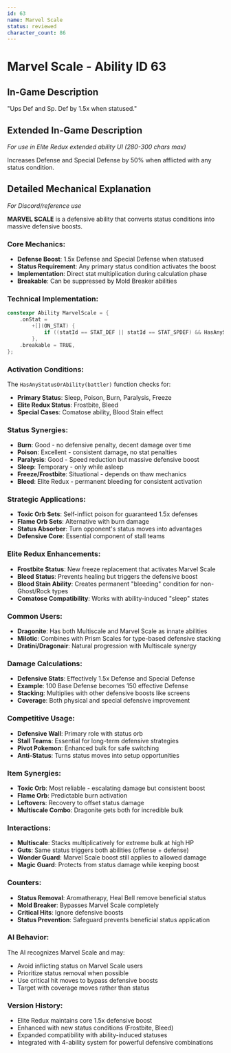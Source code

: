 ```yaml
---
id: 63
name: Marvel Scale
status: reviewed
character_count: 86
---
```


# Marvel Scale - Ability ID 63

## In-Game Description
"Ups Def and Sp. Def by 1.5x when statused."

## Extended In-Game Description
*For use in Elite Redux extended ability UI (280-300 chars max)*

Increases Defense and Special Defense by 50% when afflicted with any status condition. 

## Detailed Mechanical Explanation
*For Discord/reference use*

**MARVEL SCALE** is a defensive ability that converts status conditions into massive defensive boosts.

### Core Mechanics:
- **Defense Boost**: 1.5x Defense and Special Defense when statused
- **Status Requirement**: Any primary status condition activates the boost
- **Implementation**: Direct stat multiplication during calculation phase
- **Breakable**: Can be suppressed by Mold Breaker abilities

### Technical Implementation:
```c
constexpr Ability MarvelScale = {
    .onStat =
        +[](ON_STAT) {
            if ((statId == STAT_DEF || statId == STAT_SPDEF) && HasAnyStatusOrAbility(battler)) *stat *= 1.5;
        },
    .breakable = TRUE,
};
```

### Activation Conditions:
The `HasAnyStatusOrAbility(battler)` function checks for:
- **Primary Status**: Sleep, Poison, Burn, Paralysis, Freeze
- **Elite Redux Status**: Frostbite, Bleed
- **Special Cases**: Comatose ability, Blood Stain effect

### Status Synergies:
- **Burn**: Good - no defensive penalty, decent damage over time
- **Poison**: Excellent - consistent damage, no stat penalties
- **Paralysis**: Good - Speed reduction but massive defensive boost
- **Sleep**: Temporary - only while asleep
- **Freeze/Frostbite**: Situational - depends on thaw mechanics
- **Bleed**: Elite Redux - permanent bleeding for consistent activation

### Strategic Applications:
- **Toxic Orb Sets**: Self-inflict poison for guaranteed 1.5x defenses
- **Flame Orb Sets**: Alternative with burn damage
- **Status Absorber**: Turn opponent's status moves into advantages
- **Defensive Core**: Essential component of stall teams

### Elite Redux Enhancements:
- **Frostbite Status**: New freeze replacement that activates Marvel Scale
- **Bleed Status**: Prevents healing but triggers the defensive boost
- **Blood Stain Ability**: Creates permanent "bleeding" condition for non-Ghost/Rock types
- **Comatose Compatibility**: Works with ability-induced "sleep" states

### Common Users:
- **Dragonite**: Has both Multiscale and Marvel Scale as innate abilities
- **Milotic**: Combines with Prism Scales for type-based defensive stacking
- **Dratini/Dragonair**: Natural progression with Multiscale synergy

### Damage Calculations:
- **Defensive Stats**: Effectively 1.5x Defense and Special Defense
- **Example**: 100 Base Defense becomes 150 effective Defense
- **Stacking**: Multiplies with other defensive boosts like screens
- **Coverage**: Both physical and special defensive improvement

### Competitive Usage:
- **Defensive Wall**: Primary role with status orb
- **Stall Teams**: Essential for long-term defensive strategies
- **Pivot Pokemon**: Enhanced bulk for safe switching
- **Anti-Status**: Turns status moves into setup opportunities

### Item Synergies:
- **Toxic Orb**: Most reliable - escalating damage but consistent boost
- **Flame Orb**: Predictable burn activation
- **Leftovers**: Recovery to offset status damage
- **Multiscale Combo**: Dragonite gets both for incredible bulk

### Interactions:
- **Multiscale**: Stacks multiplicatively for extreme bulk at high HP
- **Guts**: Same status triggers both abilities (offense + defense)
- **Wonder Guard**: Marvel Scale boost still applies to allowed damage
- **Magic Guard**: Protects from status damage while keeping boost

### Counters:
- **Status Removal**: Aromatherapy, Heal Bell remove beneficial status
- **Mold Breaker**: Bypasses Marvel Scale completely
- **Critical Hits**: Ignore defensive boosts
- **Status Prevention**: Safeguard prevents beneficial status application

### AI Behavior:
The AI recognizes Marvel Scale and may:
- Avoid inflicting status on Marvel Scale users
- Prioritize status removal when possible
- Use critical hit moves to bypass defensive boosts
- Target with coverage moves rather than status

### Version History:
- Elite Redux maintains core 1.5x defensive boost
- Enhanced with new status conditions (Frostbite, Bleed)
- Expanded compatibility with ability-induced statuses
- Integrated with 4-ability system for powerful defensive combinations